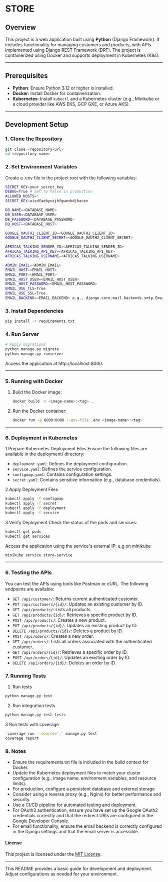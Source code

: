 # STORE

## Overview
This project is a web application built using **Python** (Django Framework). It includes functionality for managing customers and products, with APIs implemented using Django REST Framework (DRF). The project is containerized using Docker and supports deployment in Kubernetes (K8s).

---

## Prerequisites
- **Python**: Ensure Python 3.12 or higher is installed.
- **Docker**: Install Docker for containerization.
- **Kubernetes**: Install `kubectl` and a Kubernetes cluster (e.g., Minikube or a cloud provider like AWS EKS, GCP GKE, or Azure AKS).

---

## Development Setup

### 1. Clone the Repository
```bash
git clone <repository-url>
cd <repository-name>
```

### 2.  Set Environment Variables
Create a .env file in the project root with the following variables:
```bash
SECRET_KEY=your_secret_key
DEBUG=True # Set to False in production
ALLOWED_HOSTS=*
SECRET_KEY=uisdfaebyusjhfgwevbdjhacev

DB_NAME=<DATABASE_NAME>
DB_USER=<DATABASE_USER>
DB_PASSWORD=<DATABASE_PASSWORD>
DB_HOST=<DATABASE_HOST>

GOOGLE_OAUTH2_CLIENT_ID=<GOOGLE_OAUTH2_CLIENT_ID>
GOOGLE_OAUTH2_CLIENT_SECRET=<GOOGLE_OAUTH2_CLIENT_SECRET>

AFRICAS_TALKING_SENDER_ID=<AFRICAS_TALKING_SENDER_ID>
AFRICAS_TALKING_API_KEY=<AFRICAS_TALKING_API_KEY>
AFRICAS_TALKING_USERNAME=<AFRICAS_TALKING_USERNAME>

ADMIN_EMAIL=<ADMIN_EMAIL>
EMAIL_HOST=<EMAIL_HOST>
EMAIL_PORT=<EMAIL_PORT>
EMAIL_HOST_USER=<EMAIL_HOST_USER>
EMAIL_HOST_PASSWORD=<EMAIL_HOST_PASSWORD>
EMAIL_USE_TLS=True
EMAIL_USE_SSL=True
EMAIL_BACKEND=<EMAIL_BACKEND> e.g., django.core.mail.backends.smtp.EmailBackend
```

### 3. Install Dependencies
```bash
pip install -r requirements.txt
```

### 4. Run Server
```bash
# Apply migrations
python manage.py migrate
python manage.py runserver
```
Access the application at http://localhost:8000.<hr></hr>

### 5. Running with Docker
1. Build the Docker image:
    ```bash
    docker build -t <image-name>:<tag> .
    ```
2. Run the Docker container:
    ```bash
    docker run -p 8000:8000 --env-file .env <image-name>:<tag>
    ```

<hr>

### 6. Deployment in Kubernetes

1.Prepare Kubernetes Deployment Files
Ensure the following files are available in the deployment/ directory:
- `deployment.yaml`: Defines the deployment configuration.
- `service.yaml`: Defines the service configuration.
- `configmap.yaml`: Contains configuration settings.
- `secret.yaml`: Contains sensitive information (e.g., database credentials).

2.Apply Deployment Files
```bash
kubectl apply -f configmap
kubectl apply -f secret
kubectl apply -f deployment
kubectl apply -f service
```
3.Verify Deployment
Check the status of the pods and services:
```bash
kubectl get pods
kubectl get services
```
Access the application using the service's external IP:
e,g on minikube
```bash
minikube service store-service
```

<hr>

### 6. Testing the APIs
You can test the APIs using tools like Postman or cURL. The following endpoints are available:
- `GET /api/customer/`: Returns current authenticated customer.
- `PUT /api/customers/{id}/`: Updates an existing customer by ID.
- `GET /api/products/`: Lists all products.
- `GET /api/products/{id}/`: Retrieves a specific product by ID.
- `POST /api/products/`: Creates a new product.
- `PUT /api/products/{id}/`: Updates an existing product by ID.
- `DELETE /api/products/{id}/`: Deletes a product by ID.
- `POST /api/oders/`: Creates a new order.
- `GET /api/orders/`: Lists all orders associated with the authenticated customer.
- `GET /api/orders/{id}/`: Retrieves a specific order by ID.
- `POST /api/orders/{id}/`: Updates an existing order by ID.
- `DELETE /api/orders/{id}/`: Deletes an order by ID.
### 7. Running Tests
1. Run tests
```bash
python manage.py test
```
2. Run integration tests
```bash
python manage.py test tests
```
3 Run tests with coverage
```bash
`coverage run --source='.' manage.py test`
coverage report
```

### 8. Notes
- Ensure the requirements.txt file is included in the build context for Docker.
- Update the Kubernetes deployment files to match your cluster configuration (e.g., image name, environment variables, and resource limits).
- For production, configure a persistent database and external storage
- Consider using a reverse proxy (e.g., Nginx) for better performance and security.
- Use a CI/CD pipeline for automated testing and deployment.
- For OAuth2 authentication, ensure you have set up the Google OAuth2 credentials correctly and that the redirect URIs are configured in the Google Developer Console. 
- For email functionality, ensure the email backend is correctly configured in the Django settings and that the email server is accessible.

#### License
This project is licensed under the [MIT License](LICENSE).

<hr></hr> This README provides a basic guide for development and deployment. Adjust configurations as needed for your environment.